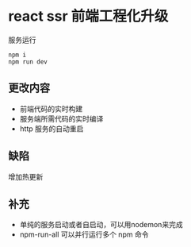 # react ssr 前端工程化升级

服务运行

``` shell
npm i 
npm run dev 
```

## 更改内容

* 前端代码的实时构建
* 服务端所需代码的实时编译
* http 服务的自动重启

## 缺陷

增加热更新

## 补充

* 单纯的服务启动或者自启动，可以用nodemon来完成
* npm-run-all 可以并行运行多个 npm 命令
